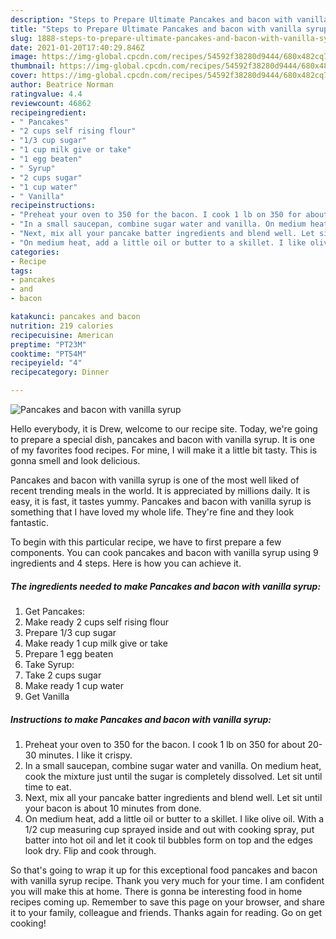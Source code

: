 ```yaml
---
description: "Steps to Prepare Ultimate Pancakes and bacon with vanilla syrup"
title: "Steps to Prepare Ultimate Pancakes and bacon with vanilla syrup"
slug: 1888-steps-to-prepare-ultimate-pancakes-and-bacon-with-vanilla-syrup
date: 2021-01-20T17:40:29.846Z
image: https://img-global.cpcdn.com/recipes/54592f38280d9444/680x482cq70/pancakes-and-bacon-with-vanilla-syrup-recipe-main-photo.jpg
thumbnail: https://img-global.cpcdn.com/recipes/54592f38280d9444/680x482cq70/pancakes-and-bacon-with-vanilla-syrup-recipe-main-photo.jpg
cover: https://img-global.cpcdn.com/recipes/54592f38280d9444/680x482cq70/pancakes-and-bacon-with-vanilla-syrup-recipe-main-photo.jpg
author: Beatrice Norman
ratingvalue: 4.4
reviewcount: 46862
recipeingredient:
- " Pancakes"
- "2 cups self rising flour"
- "1/3 cup sugar"
- "1 cup milk give or take"
- "1 egg beaten"
- " Syrup"
- "2 cups sugar"
- "1 cup water"
- " Vanilla"
recipeinstructions:
- "Preheat your oven to 350 for the bacon. I cook 1 lb on 350 for about 20-30 minutes. I like it crispy."
- "In a small saucepan, combine sugar water and vanilla. On medium heat, cook the mixture just until the sugar is completely dissolved. Let sit until time to eat."
- "Next, mix all your pancake batter ingredients and blend well. Let sit until your bacon is about 10 minutes from done."
- "On medium heat, add a little oil or butter to a skillet. I like olive oil. With a 1/2 cup measuring cup sprayed inside and out with cooking spray, put batter into hot oil and let it cook til bubbles form on top and the edges look dry. Flip and cook through."
categories:
- Recipe
tags:
- pancakes
- and
- bacon

katakunci: pancakes and bacon 
nutrition: 219 calories
recipecuisine: American
preptime: "PT23M"
cooktime: "PT54M"
recipeyield: "4"
recipecategory: Dinner

---
```



![Pancakes and bacon with vanilla syrup](https://img-global.cpcdn.com/recipes/54592f38280d9444/680x482cq70/pancakes-and-bacon-with-vanilla-syrup-recipe-main-photo.jpg)

Hello everybody, it is Drew, welcome to our recipe site. Today, we're going to prepare a special dish, pancakes and bacon with vanilla syrup. It is one of my favorites food recipes. For mine, I will make it a little bit tasty. This is gonna smell and look delicious.



Pancakes and bacon with vanilla syrup is one of the most well liked of recent trending meals in the world. It is appreciated by millions daily. It is easy, it is fast, it tastes yummy. Pancakes and bacon with vanilla syrup is something that I have loved my whole life. They're fine and they look fantastic.


To begin with this particular recipe, we have to first prepare a few components. You can cook pancakes and bacon with vanilla syrup using 9 ingredients and 4 steps. Here is how you can achieve it.

<!--inarticleads1-->

##### The ingredients needed to make Pancakes and bacon with vanilla syrup:

1. Get  Pancakes:
1. Make ready 2 cups self rising flour
1. Prepare 1/3 cup sugar
1. Make ready 1 cup milk give or take
1. Prepare 1 egg beaten
1. Take  Syrup:
1. Take 2 cups sugar
1. Make ready 1 cup water
1. Get  Vanilla




<!--inarticleads2-->

##### Instructions to make Pancakes and bacon with vanilla syrup:

1. Preheat your oven to 350 for the bacon. I cook 1 lb on 350 for about 20-30 minutes. I like it crispy.
1. In a small saucepan, combine sugar water and vanilla. On medium heat, cook the mixture just until the sugar is completely dissolved. Let sit until time to eat.
1. Next, mix all your pancake batter ingredients and blend well. Let sit until your bacon is about 10 minutes from done.
1. On medium heat, add a little oil or butter to a skillet. I like olive oil. With a 1/2 cup measuring cup sprayed inside and out with cooking spray, put batter into hot oil and let it cook til bubbles form on top and the edges look dry. Flip and cook through.




So that's going to wrap it up for this exceptional food pancakes and bacon with vanilla syrup recipe. Thank you very much for your time. I am confident you will make this at home. There is gonna be interesting food in home recipes coming up. Remember to save this page on your browser, and share it to your family, colleague and friends. Thanks again for reading. Go on get cooking!
